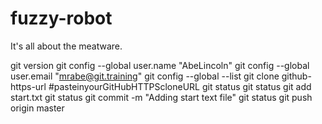 # fuzzy-robot
It's all about the meatware.

git version 
git config --global user.name "AbeLincoln"
git config --global user.email "mrabe@git.training"
git config --global --list
git clone github-https-url #pasteinyourGitHubHTTPScloneURL
git status 
git status
git add start.txt
git status 
git commit -m "Adding start text file"
git status
git push origin master
